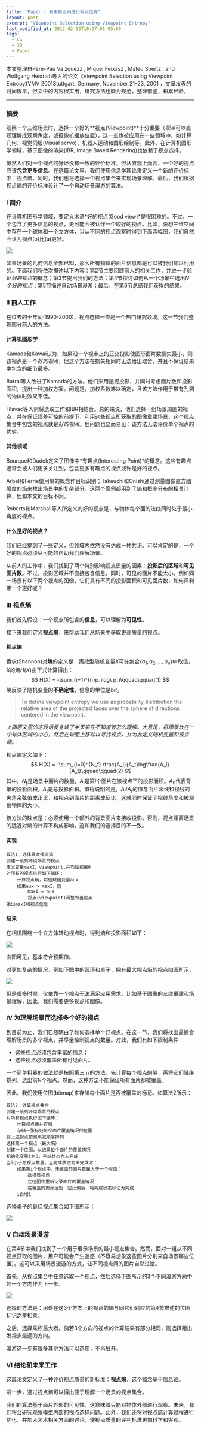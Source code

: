```yaml
---
title: "Paper | 利用视点熵进行视点选择"
layout: post
excerpt: "Viewpoint Selection using Viewpoint Entropy"
last_modified_at: 2012-02-05T10:27:01-05:00
tags:
  - CG
  - 3D
  - Paper
---
```


本文整理自Pere-Pau Va ́zquezz , Miquel Feixasz , Mateu Sbertz , and Wolfgang Heidrich等人的论文《Viewpoint Selection using Viewpoint Entropy》VMV 2001Stuttgart, Germany, November 21–23, 2001 ，文章发表的时间很早，但文中的内容很实用，研究方法也颇为规范，整理借鉴，积累经验。

---

### 摘要

观察一个三维场景时，选择一个好的**视点(Viewpoint)**十分重要（*视点*可以直观理解成观察角度，或摄像机摆放位置），这一点也被应用在一些领域中，如计算几何、视觉伺服(Visual servo)、机器人运动和图形绘制等。此外，在计算机图形学领域，基于图像的渲染(IBR, Image Based Rendering)也依赖于视点选择。

[^视觉伺服 ]: “伺服”—词源于希腊语“奴隶” 。视觉伺服是由Hill和Park于1979年提出的。一般指的是通过光学装置和非接触型传感器自动地接收和处理一个真实物体的图像，通过图像反馈的信息，来让机器系统对机器做进一步控制或相应的自适应调整的行为。

虽然人们对一个视点的好坏没有一致的评价标准，但从直观上而言，一个好的视点应该**包含更多信息**。在这篇论文里，我们使用信息学理论来定义一个新的评价标准：视点熵。同时，我们也将选择一个视点集合来实现场景理解。最后，我们根据视点熵的评价标准设计了一个自动场景漫游的算法。

### I 简介

在计算机图形学领域，要定义术语*好的视点(Good view)*是很困难的。不过，一个包含了更多信息的视点，更可能会被认作一个较好的视点。比如，设想三维空间中存在一个球体和一个立方体，当从不同的视点观察时得到下面两幅图，我们自然会认为视点(b)比(a)更好。

![](http://ohn6qfqhe.bkt.clouddn.com/ViewEn-1.png)

如果场景的几何信息全部已知，那么所有物体的面片信息都是可以被我们加以利用的。下面我们将依次描述以下内容：第2节主要回顾前人的相关工作，并进一步验证*好的视点*的概念；第3节提出我们的方法；第4节探讨如何从一个场景中选出*N个好的视点*；第5节描述自动场景漫游；最后，在第6节总结我们获得的结果。

### II 前人工作

在过去的十年间(1990-2000)，视点选择一直是一个热门研究领域。这一节我们整理部分前人的方法。

#### 计算机图形学

Kamada和Kawai认为，如果沿一个视点上的正交投影使图形面片数损失最小，则该视点是一个*好的视点*，但这个方法在损失相同时无法给出取舍，并且不保证结果中包含的细节最多。

Barral等人改进了Kamada的方法。他们采用透视投影，并同时考虑面片数和投影面积，提出一种加权方案。问题是，加权系数难以确定，且该方法作用于带有孔洞的物体时效果不佳。

Hlavac等人则将选取工作和IBR相结合。总的来说，他们选择一组场景周围的视点，并在保证误差可控的前提下，利用这些视点所获取的图像重建场景，这个视点集合中包含的视点就是*好的视点*。但问题也显而易见：该方法无法评价单个视点的优劣。

#### 其他领域

Bourque和Dudek定义了图像中*有趣点(Interesting Point)*的概念。这些有趣点通常会被人们更多关注到，包含更多有趣点的视点或许是好的视点。

Arbel和Ferrie使用熵的概念作目标识别；Takeuchi和Onishi通过测量图像直方图强度的熵来找出场景中的复杂部分。这两个案例都用到了熵和概率分布的相关计算，但和本文的目标不同。

Roberts和Marshall等人所定义的好的视点是，与物体每个面的法线同时处于最小角度的视点。

#### 什么是好的视点？

我们已经提到了一些定义，但领域内依然没有达成一种共识。可以肯定的是，一个好的视点必须尽可能的帮助我们理解场景。

从前人的工作中，我们找到了两个特别影响视点质量的因素：**投影后的区域**和**可见面片数**。不过，投影区域并不直接包含信息。同时，可见的面片不能太小。例如同一场景有以下两个视点的图像，它们具有不同的投影面积和可见面片数，如何评判哪一个更好呢？

### III 视点熵

我们首先假设：一个视点所包含的**信息**，可以理解为**可见性**。

接下来我们定义**视点熵**，来帮助我们从场景中获取更高质量的视点。

#### 视点熵

香农(Shannon)对**熵**的定义是：离散型随机变量$X$可在集合$\{a_1,a_2,…,a_n\}$中取值，$X$的熵$H(X)$由下式计算得出：
$$
H(X) = -\sum_{i=1}^{n}p_ilog\ p_i\qquad\qquad(1)
$$
熵反映了随机变量的**不确定性**，信息的单位是*bit*。

> To define viewpoint entropy we use as probability distribution the relative area of the projected faces over the sphere of directions centered in the viewpoint.

*上面原文里的这段话反复读了半天实在不知道该怎么理解。大意是，将场景放在一个球体区域的中心，然后在球面上移动以寻找视点，并为此定义随机变量和视点熵。*

视点熵定义如下：
$$
H(X) = -\sum_{i=0}^{N_f} \frac{A_i}{A_t}log\frac{A_i}{A_t}\qquad\qquad(2)
$$
其中，$N_f$是场景中面片的数量，$A_i$是第$i$个面片在该视点下的投影面积。$A_0$代表背景的投影面积，$A_t$是总投影面积。值得说明的是，$A_i/A_t$的值与面片法线和视线的夹角余弦值成正比，和视点到面片的距离成反比，这就同时保证了视线角度和被观察物体的大小。

该方法的缺点是：必须使用一个额外的背景面片来接收投影。否则，视点距离场景的远近对熵的计算不构成影响，这和我们的选择目的不一致。

#### 实现

```
算法1：选择最大视点熵
创建一系列环绕场景的视点
定义变量maxI、viewpoint,并均赋初值0
对所有的视点执行如下循环：
	计算视点熵，将值赋给变量aux
	如果aux > maxI，则
		maxI = aux
		视点(viewpoint)调整为当前点
输出maxI和视点信息
```

#### 结果

在相机围绕一个立方体转动视点时，得到熵和投影面积如下：

![](http://ohn6qfqhe.bkt.clouddn.com/ViewEn-2.png)

由图可见，基本符合预期值。

对更加复杂的情况，例如下图中的圆环和桌子，拥有最大视点熵的视点如图所示，

![](http://ohn6qfqhe.bkt.clouddn.com/ViewEn-3.png)

但是很多时候，仅依靠一个视点无法满足应用需求，比如基于图像的三维重建和场景理解，因此，我们需要更多视点和图像。

### IV 为理解场景而选择多个好的视点

到目前为止，我们已经明白了如何选择单个好视点。在这一节，我们将找出最适合理解场景的多个视点，并尽量控制视点的数量。对此，我们有如下限制条件：

* 这些视点必须包含丰富的信息；
* 这些视点必须覆盖所有可见面片。

一个简单粗暴的做法就是按照第三节的方法，先计算每个视点的熵，再将它们降序排列，选出前N个视点。然而，这种方法不能保证所有面片都被覆盖。

因此，我们使用位图(bitmap)来存储每个面片是否被覆盖的标记。如算法2所示：

```
算法2：计算视点集合
创建一系列环绕场景的视点
对所有视点执行如下循环：
	计算视点熵并存储
	存储一张标记每个面片覆盖情况的位图
将上述视点按照熵减顺序排列
选择第一个视点（最大熵）
创建一个位图，以记录每个面片的覆盖情况
初始化变量i为0，完成状态为未完成
当i小于总视点数量，且完成状态为未完成时：
	如果第i个视点中，未覆盖的面片数量大于一个阈值：
		选择该视点
		在位图中重新记录面片的覆盖情况
		在覆盖的面片达到一定比例后，将完成状态标记为完成
	i自增1
```

选择桌子的最佳视点集合如下图所示：

![](http://ohn6qfqhe.bkt.clouddn.com/ViewEn-5.png)

### V 自动场景漫游

在第4节中我们找到了一个用于展示场景的最小视点集合。然而，面对一组从不同视点获取的图片，用户可能会产生迷惑（不容易想象这些图片分别来自场景哪些位置）。这可以采用场景漫游的方式，让不同视点间的图片自然过渡。

首先，从视点集合中任意选取一个视点，然后选择下图所示的3个不同漫游方向中的一个方向作为下一步。

![](http://ohn6qfqhe.bkt.clouddn.com/ViewEn-4.png)

选择的方法是：用处在这3个方向上的视点的熵与同它们对应的第4节描述的位图标记之差相乘。

[^注]: 上面这句话读起来比较拗口。说得明白一点：我们要计算两个量的乘积，其中一个量是某一方向上的视点熵，另一个量是一个位图标记的差值（回顾第4节中的位图标记），这个差值的计算是用新视点的标记值减当前视点的标记值，也就等价于在切换视点后，新覆盖的面片数量。

之后，选择乘积最大者。倘若3个方向的视点的计算结果有部分相同，则选择距出发视点最远的方向。

漫游这一步有很多其他方法可以选用，不再展开。

### VI 结论和未来工作

这篇论文定义了一种评价视点质量的新标准：**视点熵**，这个概念基于信息论。

进一步，通过视点熵可以得出便于理解一个场景的视点集合。

我们的算法基于面片外部的可见性，这意味着只能对物体外部进行观察。未来，我们将会研究观察模型内部的视点选择问题。此外，我们还将对视点熵计算过程进行优化，并加入艺术相关方面的讨论，使视点质量的评判标准更加科学和客观。